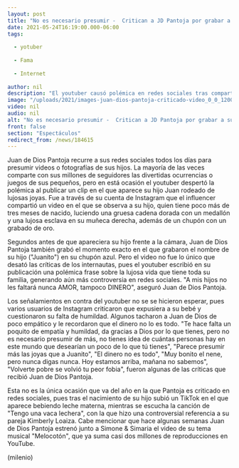 ```yaml
---
layout: post
title: "No es necesario presumir -  Critican a JD Pantoja por grabar a su hijo rodeado de joyas"
date: 2021-05-24T16:19:00.000-06:00
tags:
  
  - yotuber
  
  - Fama
  
  - Internet
  
author: nil
description: "El youtuber causó polémica en redes sociales tras compartir un video de la lujosa vida que llevan sus hijos; usuarios lo critican por su falta de humildad. "
image: "/uploads/2021/images-juan-dios-pantoja-criticado-video_0_0_1200_747.jpg"
video: nil
audio: nil
alt: "No es necesario presumir -  Critican a JD Pantoja por grabar a su hijo rodeado de joyas"
front: false
section: "Espectáculos"
redirect_from: /news/184615
---
```


Juan de Dios Pantoja recurre a sus redes sociales todos los días para presumir videos o fotografías de sus hijos. La mayoría de las veces comparte con sus millones de seguidores las divertidas ocurrencias o juegos de sus pequeños, pero en está ocasión el youtuber despertó la polémica al publicar un clip en el que aparece su hijo Juan rodeado de lujosas joyas.  Fue a través de su cuenta de Instagram que el influencer compartió un video en el que se observa a su hijo, quien tiene poco más de tres meses de nacido, luciendo una gruesa cadena dorada con un medallón y una lujosa esclava en su muñeca derecha, además de un chupón con un grabado de oro.  

Segundos antes de que apareciera su hijo frente a la cámara, Juan de Dios Pantoja también grabó el momento exacto en el que grabaron el nombre de su hijo ("Juanito") en su chupón azul.  Pero el video no fue lo único que desató las críticas de los internautas, pues el youtuber escribió en su publicación una polémica frase sobre la lujosa vida que tiene toda su familia, generando aún más controversia en redes sociales. "A mis hijos no les faltará nunca AMOR, tampoco DINERO", aseguró Juan de Dios Pantoja.

 Los señalamientos en contra del youtuber no se se hicieron esperar, pues varios usuarios de Instagram criticaron que expusiera a su bebé y cuestionaron su falta de humildad. Algunos tacharon a Juan de Dios de poco empático y le recordaron que el dinero no lo es todo.  "Te hace falta un poquito de empatía y humildad, da gracias a Dios por lo que tienes, pero no es necesario presumir de más, no tienes idea de cuántas personas hay en este mundo que desearían un poco de lo que tú tienes", "Parece presumir más las joyas que a Juanito", "El dinero no es todo", "Muy bonito el nene, pero nunca digas nunca. Hoy estamos arriba, mañana no sabemos", "Volverte pobre se volvió tu peor fobia", fueron algunas de las críticas que recibió Juan de Dios Pantoja.  

Esta no es la única ocasión que va del año en la que Pantoja es criticado en redes sociales, pues tras el nacimiento de su hijo subió un TikTok en el que aparece bebiendo leche materna, mientras se escucha la canción de "Tengo una vaca lechera", con la que hizo una controversial referencia a su pareja Kimberly Loaiza. Cabe mencionar que hace algunas semanas Juan de Dios Pantoja estrenó junto a Simone & Simaria el video de su tema musical "Melocotón", que ya suma casi dos millones de reproducciones en YouTube.  

(milenio)